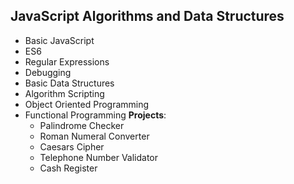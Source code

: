 ## JavaScript Algorithms and Data Structures

- Basic JavaScript
- ES6
- Regular Expressions
- Debugging
- Basic Data Structures
- Algorithm Scripting
- Object Oriented Programming
- Functional Programming **Projects**:
	- Palindrome Checker
	- Roman Numeral Converter
	- Caesars Cipher
	- Telephone Number Validator
	- Cash Register
